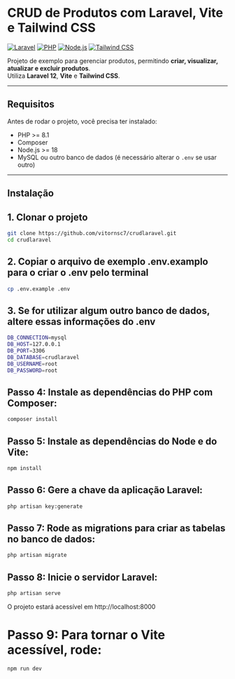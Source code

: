 # CRUD de Produtos com Laravel, Vite e Tailwind CSS

[![Laravel](https://img.shields.io/badge/Laravel-12-red)](https://laravel.com/)
[![PHP](https://img.shields.io/badge/PHP-8.1-blue)](https://www.php.net/)
[![Node.js](https://img.shields.io/badge/Node.js-18-green)](https://nodejs.org/)
[![Tailwind CSS](https://img.shields.io/badge/TailwindCSS-3.0-blueviolet)](https://tailwindcss.com/)

Projeto de exemplo para gerenciar produtos, permitindo **criar, visualizar, atualizar e excluir produtos**.  
Utiliza **Laravel 12**, **Vite** e **Tailwind CSS**.

---

## Requisitos

Antes de rodar o projeto, você precisa ter instalado:

- PHP >= 8.1  
- Composer  
- Node.js >= 18  
- MySQL ou outro banco de dados (é necessário alterar o `.env` se usar outro)

---

## Instalação

## 1. Clonar o projeto
```bash
git clone https://github.com/vitornsc7/crudlaravel.git
cd crudlaravel
```
## 2. Copiar o arquivo de exemplo .env.examplo para o criar o .env pelo terminal
```bash
cp .env.example .env
```
## 3. Se for utilizar algum outro banco de dados, altere essas informações do .env
```bash
DB_CONNECTION=mysql
DB_HOST=127.0.0.1
DB_PORT=3306
DB_DATABASE=crudlaravel
DB_USERNAME=root
DB_PASSWORD=root
```
## Passo 4: Instale as dependências do PHP com Composer:
```bash
composer install
```
## Passo 5: Instale as dependências do Node e do Vite:
```bash
npm install
```
## Passo 6: Gere a chave da aplicação Laravel:
```bash
php artisan key:generate
```
## Passo 7: Rode as migrations para criar as tabelas no banco de dados:
```bash
php artisan migrate
```

## Passo 8: Inicie o servidor Laravel:
```bash
php artisan serve
```
O projeto estará acessível em http://localhost:8000

# Passo 9: Para tornar o Vite acessível, rode:
```bash
npm run dev
```
